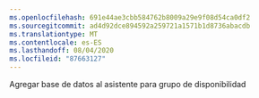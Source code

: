 ```yaml
---
ms.openlocfilehash: 691e44ae3cbb584762b8009a29e9f08d54ca0df2
ms.sourcegitcommit: ad4d92dce894592a259721a1571b1d8736abacdb
ms.translationtype: MT
ms.contentlocale: es-ES
ms.lasthandoff: 08/04/2020
ms.locfileid: "87663127"
---
```

Agregar base de datos al asistente para grupo de disponibilidad
